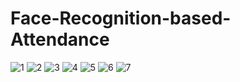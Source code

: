 # Face-Recognition-based-Attendance
![1]([http://url/to/img.png](https://raw.githubusercontent.com/Nurmuhammad1232/Face-Recognition-based-Attendance/main/images/1.png))
![2]([http://url/to/img.png](https://raw.githubusercontent.com/Nurmuhammad1232/Face-Recognition-based-Attendance/main/images/2.png))
![3]([http://url/to/img.png](https://raw.githubusercontent.com/Nurmuhammad1232/Face-Recognition-based-Attendance/main/images/3.png))
![4]([http://url/to/img.png](https://raw.githubusercontent.com/Nurmuhammad1232/Face-Recognition-based-Attendance/main/images/4.png))
![5]([http://url/to/img.png](https://raw.githubusercontent.com/Nurmuhammad1232/Face-Recognition-based-Attendance/main/images/5.png))
![6]([http://url/to/img.png](https://raw.githubusercontent.com/Nurmuhammad1232/Face-Recognition-based-Attendance/main/images/6.png))
![7]([http://url/to/img.png](https://raw.githubusercontent.com/Nurmuhammad1232/Face-Recognition-based-Attendance/main/images/7.png))
